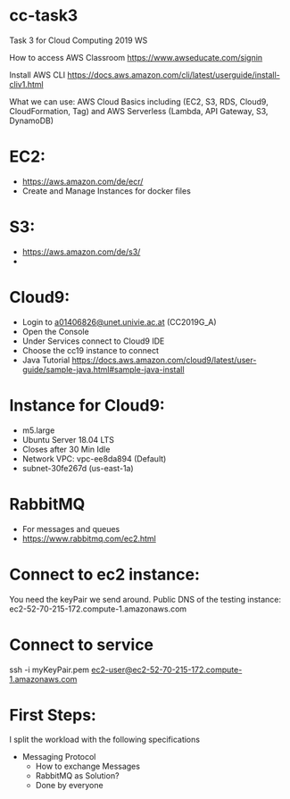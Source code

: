 # cc-task3
Task 3 for Cloud Computing 2019 WS

How to access AWS Classroom
https://www.awseducate.com/signin


Install AWS CLI
https://docs.aws.amazon.com/cli/latest/userguide/install-cliv1.html

What we can use:
AWS Cloud Basics including (EC2, S3, RDS, Cloud9, CloudFormation, Tag) and AWS Serverless (Lambda, API Gateway, S3, DynamoDB)

# EC2:
- https://aws.amazon.com/de/ecr/
- Create and Manage Instances for docker files

# S3:
- https://aws.amazon.com/de/s3/
- 

# Cloud9:
- Login to a01406826@unet.univie.ac.at (CC2019G_A)
- Open the Console
- Under Services connect to Cloud9 IDE
- Choose the cc19 instance to connect
- Java Tutorial https://docs.aws.amazon.com/cloud9/latest/user-guide/sample-java.html#sample-java-install

# Instance for Cloud9:
- m5.large
- Ubuntu Server 18.04 LTS
- Closes after 30 Min Idle
- Network VPC: vpc-ee8da894 (Default)
- subnet-30fe267d (us-east-1a)

# RabbitMQ
- For messages and queues
- https://www.rabbitmq.com/ec2.html

# Connect to ec2 instance:
You need the keyPair we send around.
Public DNS of the testing instance: ec2-52-70-215-172.compute-1.amazonaws.com

# Connect to service
ssh -i myKeyPair.pem ec2-user@ec2-52-70-215-172.compute-1.amazonaws.com

# First Steps:
I split the workload with the following specifications
- Messaging Protocol
  - How to exchange Messages
  - RabbitMQ as Solution?
  - Done by everyone
 


